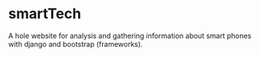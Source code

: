 # smartTech
A hole website for analysis and gathering information about smart phones with django and bootstrap (frameworks).
